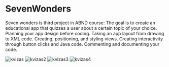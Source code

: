 # SevenWonders
Seven wonders is third project in ABND course:
The goal is to create an educational app that quizzes a user about a certain topic of your choice.
Planning your app design before coding.
Taking an app layout from drawing to XML code.
Creating, positioning, and styling views.
Creating interactivity through button clicks and Java code.
Commenting and documenting your code.




![kvizas](https://user-images.githubusercontent.com/26045797/55117221-af029300-50f2-11e9-98a7-8a409275a24f.png)
![kvizas2](https://user-images.githubusercontent.com/26045797/55117239-bf1a7280-50f2-11e9-8d44-c845dc267903.png)
![kvizas3](https://user-images.githubusercontent.com/26045797/55117258-db1e1400-50f2-11e9-9227-5f01753f707b.png)
![kvizas4](https://user-images.githubusercontent.com/26045797/55117267-e113f500-50f2-11e9-8b2e-23bd92d8ce23.png)
